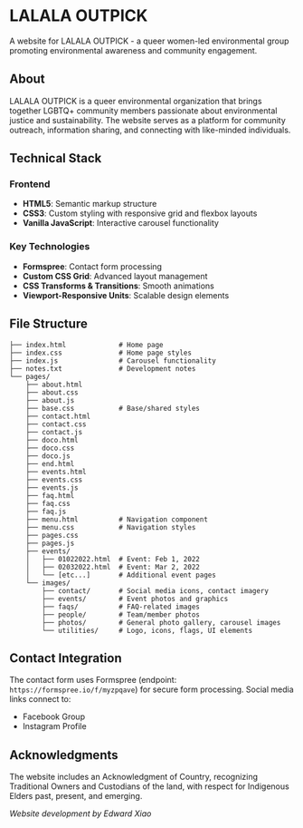 # LALALA OUTPICK

A website for LALALA OUTPICK - a queer women-led environmental group promoting environmental awareness and community engagement.


## About

LALALA OUTPICK is a queer environmental organization that brings together LGBTQ+ community members passionate about environmental justice and sustainability. The website serves as a platform for community outreach, information sharing, and connecting with like-minded individuals.

## Technical Stack

### Frontend
- **HTML5**: Semantic markup structure
- **CSS3**: Custom styling with responsive grid and flexbox layouts
- **Vanilla JavaScript**: Interactive carousel functionality

### Key Technologies
- **Formspree**: Contact form processing
- **Custom CSS Grid**: Advanced layout management
- **CSS Transforms & Transitions**: Smooth animations
- **Viewport-Responsive Units**: Scalable design elements

## File Structure

```
├── index.html             # Home page
├── index.css              # Home page styles
├── index.js               # Carousel functionality
├── notes.txt              # Development notes
└── pages/
    ├── about.html
    ├── about.css
    ├── about.js
    ├── base.css           # Base/shared styles
    ├── contact.html       
    ├── contact.css        
    ├── contact.js         
    ├── doco.html          
    ├── doco.css
    ├── doco.js
    ├── end.html
    ├── events.html        
    ├── events.css
    ├── events.js
    ├── faq.html           
    ├── faq.css
    ├── faq.js
    ├── menu.html          # Navigation component
    ├── menu.css           # Navigation styles
    ├── pages.css          
    ├── pages.js           
    ├── events/            
    │   ├── 01022022.html  # Event: Feb 1, 2022
    │   ├── 02032022.html  # Event: Mar 2, 2022
    │   └── [etc...]       # Additional event pages
    └── images/
        ├── contact/       # Social media icons, contact imagery
        ├── events/        # Event photos and graphics
        ├── faqs/          # FAQ-related images
        ├── people/        # Team/member photos
        ├── photos/        # General photo gallery, carousel images
        └── utilities/     # Logo, icons, flags, UI elements
```

## Contact Integration

The contact form uses Formspree (endpoint: `https://formspree.io/f/myzpqave`) for secure form processing. Social media links connect to:
- Facebook Group
- Instagram Profile

## Acknowledgments

The website includes an Acknowledgment of Country, recognizing Traditional Owners and Custodians of the land, with respect for Indigenous Elders past, present, and emerging.

*Website development by Edward Xiao*
